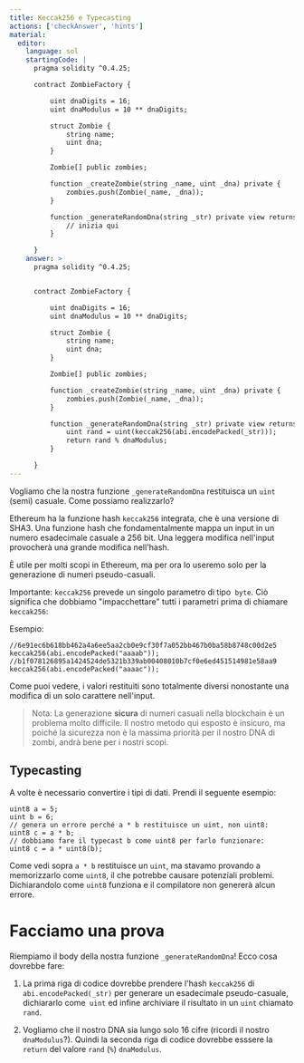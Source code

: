 ```yaml
---
title: Keccak256 e Typecasting
actions: ['checkAnswer', 'hints']
material:
  editor:
    language: sol
    startingCode: |
      pragma solidity ^0.4.25;

      contract ZombieFactory {

          uint dnaDigits = 16;
          uint dnaModulus = 10 ** dnaDigits;

          struct Zombie {
              string name;
              uint dna;
          }

          Zombie[] public zombies;

          function _createZombie(string _name, uint _dna) private {
              zombies.push(Zombie(_name, _dna));
          } 

          function _generateRandomDna(string _str) private view returns (uint) {
              // inizia qui
          }

      }
    answer: >
      pragma solidity ^0.4.25;


      contract ZombieFactory {

          uint dnaDigits = 16;
          uint dnaModulus = 10 ** dnaDigits;

          struct Zombie {
              string name;
              uint dna;
          }

          Zombie[] public zombies;

          function _createZombie(string _name, uint _dna) private {
              zombies.push(Zombie(_name, _dna));
          } 

          function _generateRandomDna(string _str) private view returns (uint) {
              uint rand = uint(keccak256(abi.encodePacked(_str)));
              return rand % dnaModulus;
          }

      }
---
```


Vogliamo che la nostra funzione `_generateRandomDna` restituisca un `uint` (semi) casuale. Come possiamo realizzarlo?

Ethereum ha la funzione hash `keccak256` integrata, che è una versione di SHA3. Una funzione hash che fondamentalmente mappa un input in un numero esadecimale casuale a 256 bit. Una leggera modifica nell'input provocherà una grande modifica nell'hash.

È utile per molti scopi in Ethereum, ma per ora lo useremo solo per la generazione di numeri pseudo-casuali.


Importante: `keccak256` prevede un singolo parametro di tipo` byte`. Ciò significa che dobbiamo "impacchettare" tutti i parametri prima di chiamare `keccak256`:

Esempio:

```
//6e91ec6b618bb462a4a6ee5aa2cb0e9cf30f7a052bb467b0ba58b8748c00d2e5
keccak256(abi.encodePacked("aaaab"));
//b1f078126895a1424524de5321b339ab00408010b7cf0e6ed451514981e58aa9
keccak256(abi.encodePacked("aaaac"));
```

Come puoi vedere, i valori restituiti sono totalmente diversi nonostante una modifica di un solo carattere nell'input.

> Nota: La generazione **sicura** di numeri casuali nella blockchain è un problema molto difficile. Il nostro metodo qui esposto è insicuro, ma poiché la sicurezza non è la massima priorità per il nostro DNA di zombi, andrà bene per i nostri scopi.

## Typecasting

A volte è necessario convertire i tipi di dati. Prendi il seguente esempio:

```
uint8 a = 5;
uint b = 6;
// genera un errore perché a * b restituisce un uint, non uint8:
uint8 c = a * b; 
// dobbiamo fare il typecast b come uint8 per farlo funzionare:
uint8 c = a * uint8(b); 
```

Come vedi sopra `a * b` restituisce un `uint`, ma stavamo provando a memorizzarlo come `uint8`, il che potrebbe causare potenziali problemi. Dichiarandolo come `uint8` funziona e il compilatore non genererà alcun errore.

# Facciamo una prova

Riempiamo il body della nostra funzione `_generateRandomDna`! Ecco cosa dovrebbe fare:

1. La prima riga di codice dovrebbe prendere l'hash `keccak256` di `abi.encodePacked(_str)` per generare un esadecimale pseudo-casuale, dichiararlo come` uint` ed infine archiviare il risultato in un `uint` chiamato `rand`.

2. Vogliamo che il nostro DNA sia lungo solo 16 cifre (ricordi il nostro `dnaModulus`?). Quindi la seconda riga di codice dovrebbe esssere la `return` del valore `rand` (`%`) `dnaModulus`.
